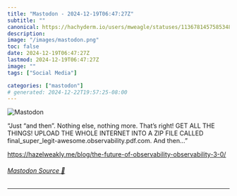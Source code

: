 ```yaml
---
title: "Mastodon - 2024-12-19T06:47:27Z"
subtitle: ""
canonical: https://hachyderm.io/users/mweagle/statuses/113678145758534815
description:
image: "/images/mastodon.png"
toc: false
date: 2024-12-19T06:47:27Z
lastmod: 2024-12-19T06:47:27Z
image: ""
tags: ["Social Media"]

categories: ["mastodon"]
# generated: 2024-12-22T19:57:25-08:00
---
```

![Mastodon](/images/mastodon.png)

<p>“Just “and then”. Nothing else, nothing more. That’s right! GET ALL THE THINGS! UPLOAD THE WHOLE INTERNET INTO A ZIP FILE CALLED final_super_legit-awesome.observability.pdf.com. And then…”</p><p><a href="https://hazelweakly.me/blog/the-future-of-observability-observability-3-0/" target="_blank" rel="nofollow noopener noreferrer" translate="no"><span class="invisible">https://</span><span class="ellipsis">hazelweakly.me/blog/the-future</span><span class="invisible">-of-observability-observability-3-0/</span></a></p>


###### [Mastodon Source 🐘](https://hachyderm.io/@mweagle/113678145758534815)

___
